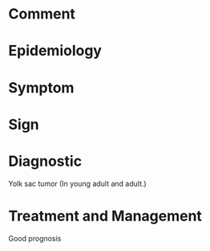 # Comment

# Epidemiology

# Symptom

# Sign

# Diagnostic

Yolk sac tumor
(In young adult and adult.)

# Treatment and Management

Good prognosis
